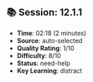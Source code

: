 
## 📚 Session: 12.1.1
- **Time**: 02:18 (2 minutes)
- **Source**: auto-selected
- **Quality Rating**: 1/10
- **Difficulty**: 8/10
- **Status**: need-help
- **Key Learning**: distract

